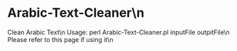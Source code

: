 # Arabic-Text-Cleaner\n
Clean Arabic Text\n
Usage: perl Arabic-Text-Cleaner.pl inputFile outpitFile\n
Please refer to this page if using it\n
